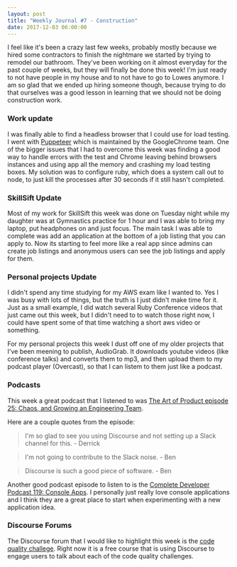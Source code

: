 ```yaml
---
layout: post
title: "Weekly Journal #7 - Construction"
date: 2017-12-03 06:00:00
---
```


I feel like it's been a crazy last few weeks, probably mostly because we hired
some contractors to finish the nightmare we started by trying to remodel our
bathroom. They've been working on it almost everyday for the past couple of
weeks, but they will finally be done this week! I'm just ready to not have
people in my house and to not have to go to Lowes anymore. I am so glad that we
ended up hiring someone though, because trying to do that ourselves was a good
lesson in learning that we should not be doing construction work.

### Work update

I was finally able to find a headless browser that I could use for load testing.
I went with [Puppeteer][4] which is maintained by the GoogleChrome team. One of
the bigger issues that I had to overcome this week was finding a good way to
handle errors with the test and Chrome leaving behind browsers instances and
using app all the memory and crashing my load testing boxes. My solution was to
configure ruby, which does a system call out to node, to just kill the processes
after 30 seconds if it still hasn't completed.

### SkillSift Update

Most of my work for SkillSift this week was done on Tuesday night while my
daughter was at Gymnastics practice for 1 hour and I was able to bring my laptop,
put headphones on and just focus. The main task I was able to complete was add
an application at the bottom of a job listing that you can apply to. Now its
starting to feel more like a real app since admins can create job listings and
anonymous users can see the job listings and apply for them.

### Personal projects Update

I didn't spend any time studying for my AWS exam like I wanted to. Yes I was
busy with lots of things, but the truth is I just didn't make time for it. Just
as a small example, I did watch several Ruby Conference videos that just came
out this week, but I didn't need to to watch those right now, I could have spent
some of that time watching a short aws video or something.

For my personal projects this week I dust off one of my older projects that I've
been meening to publish, AudioGrab. It downloads youtube videos (like conference
talks) and converts them to mp3, and then upload them to my podcast player
(Overcast), so that I can listem to them just like a podcast.

### Podcasts

This week a great podcast that I listened to was [The Art of Product episode 25:
Chaos, and Growing an Engineering Team][2].

Here are a couple quotes from the episode:

> I'm so glad to see you using Discourse and not setting up a Slack channel for
> this. - Derrick

> I'm not going to contribute to the Slack noise. - Ben

> Discourse is such a good piece of software. - Ben

Another good podcast episode to listen to is the [Complete Developer Podcast
119: Console Apps][3]. I personally just really love console applications and I
think they are a great place to start when experimenting with a new application
idea.

### Discourse Forums

The Discourse forum that I would like to highlight this week is the [code quality
challege][1]. Right now it is a free course that is using Discourse to engage
users to talk about each of the code quality challenges.

[1]: https://www.codequalitychallenge.com/
[2]: http://artofproductpodcast.com/episode-25
[3]: http://completedeveloperpodcast.com/episode-119/
[4]: https://github.com/GoogleChrome/puppeteer
